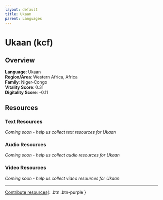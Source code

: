 ```yaml
---
layout: default
title: Ukaan
parent: Languages
---
```


# Ukaan (kcf)

## Overview

**Language**: Ukaan  
**Region/Area**: Western Africa, Africa  
**Family**: Niger-Congo  
**Vitality Score**: 0.31  
**Digitality Score**: -0.11  

## Resources

### Text Resources
*Coming soon - help us collect text resources for Ukaan*

### Audio Resources
*Coming soon - help us collect audio resources for Ukaan*

### Video Resources
*Coming soon - help us collect video resources for Ukaan*

---

[Contribute resources](https://fairtrain.github.io/){: .btn .btn-purple }
